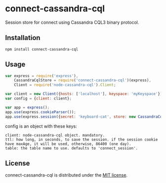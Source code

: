 # connect-cassandra-cql
Session store for connect using Cassandra CQL3 binary protocol.

## Installation
```
npm install connect-cassandra-cql
```

## Usage
```javascript
var express = require('express'),
    CassandraCqlStore = require('connect-cassandra-cql')(express),
    Client = require('node-cassandra-cql').Client;

var client = new Client({hosts: ['localhost'], keyspace: 'myKeyspace'});
var config = {client: client};

var app = express();
app.use(express.cookieParser());
app.use(express.session({secret: 'keyboard-cat', store: new CassandraCqlStore(config)));
```
config is an object with these keys:
```
client: node-cassandra-cql object. mandatory.
ttl: how long, in seconds, to save the session. if the session cookie have maxAge, it will be used, otherwise, 86400 (one day).
table: the table name to use. defaults to 'connect_session'.
```

## License

connect-cassandra-cql is distributed under the [MIT license](http://opensource.org/licenses/MIT).
